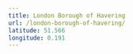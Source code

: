 ```yaml
---
title: London Borough of Havering
url: /london-borough-of-havering/
latitude: 51.566
longitude: 0.191
---
```

